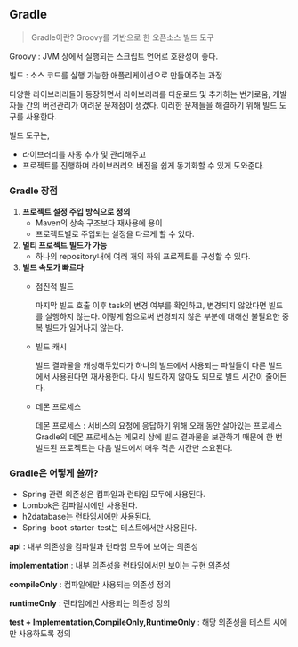 ## Gradle

> Gradle이란? Groovy를 기반으로 한 오픈소스 빌드 도구

Groovy : JVM 상에서 실행되는 스크립트 언어로 호환성이 좋다.

빌드 : 소스 코드를 실행 가능한 애플리케이션으로 만들어주는 과정

다양한 라이브러리들이 등장하면서 라이브러리를 다운로드 및 추가하는 번거로움, 개발자들 간의 버전관리가 어려운 문제점이 생겼다. 이러한 문제들을 해결하기 위해 빌드 도구를 사용한다.

빌드 도구는,

- 라이브러리를 자동 추가 및 관리해주고
- 프로젝트를 진행하며 라이브러리의 버전을 쉽게 동기화할 수 있게 도와준다.

### Gradle 장점

1. **프로젝트 설정 주입 방식으로 정의**
   - Maven의 상속 구조보다 재사용에 용이
   - 프로젝트별로 주입되는 설정을 다르게 할 수 있다.
2. **멀티 프로젝트 빌드가 가능**
   - 하나의 repository내에 여러 개의 하위 프로젝트를 구성할 수 있다.
3. **빌드 속도가 빠르다**
   - 점진적 빌드
   
     마지막 빌드 호출 이후 task의 변경 여부를 확인하고, 변경되지 않았다면 빌드를 실행하지 않는다. 이렇게 함으로써 변경되지 않은 부분에 대해선 불필요한 중복 빌드가 일어나지 않는다.
   - 빌드 캐시
   
     빌드 결과물을 캐싱해두었다가 하나의 빌드에서 사용되는 파일들이 다른 빌드에서 사용된다면 재사용한다. 다시 빌드하지 않아도 되므로 빌드 시간이 줄어든다.
   - 데몬 프로세스
   
     데몬 프로세스 : 서비스의 요청에 응답하기 위해 오래 동안 살아있는 프로세스
     Gradle의 데몬 프로세스는 메모리 상에 빌드 결과물을 보관하기 때문에 한 번 빌드된 프로젝트는 다음 빌드에서 매우 적은 시간만 소요된다.

### Gradle은 어떻게 쓸까?

- Spring 관련 의존성은 컴파일과 런타임 모두에 사용된다.
- Lombok은 컴파일시에만 사용된다.
- h2database는 런타임시에만 사용된다.
- Spring-boot-starter-test는 테스트에서만 사용된다.

**api** : 내부 의존성을 컴파일과 런타임 모두에 보이는 의존성

**implementation** : 내부 의존성을 런타임에서만 보이는 구현 의존성

**compileOnly** : 컴파일에만 사용되는 의존성 정의

**runtimeOnly** : 런타임에만 사용되는 의존성 정의

**test + Implementation,CompileOnly,RuntimeOnly** : 해당 의존성을 테스트 시에만 사용하도록 정의
